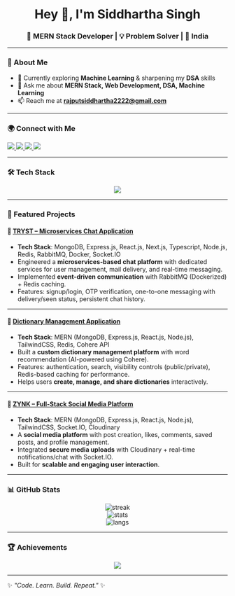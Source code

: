 <h1 align="center">Hey 👋, I'm Siddhartha Singh</h1>
<h3 align="center">🚀 MERN Stack Developer | 💡 Problem Solver | 📍 India</h3>

---

### 🌟 About Me
- 🌱 Currently exploring **Machine Learning** & sharpening my **DSA** skills  
- 💬 Ask me about **MERN Stack, Web Development, DSA, Machine Learning**  
- 📫 Reach me at **rajputsiddhartha2222@gmail.com**  

---

### 🌍 Connect with Me
<p align="left">
<a href="https://linkedin.com/in/siddhartha-singh-67683b284" target="blank">
  <img src="https://img.shields.io/badge/LinkedIn-%230A66C2.svg?&style=for-the-badge&logo=linkedin&logoColor=white" />
</a>
<a href="https://www.codechef.com/users/sid_dartha10" target="blank">
  <img src="https://img.shields.io/badge/CodeChef-%235B4638.svg?&style=for-the-badge&logo=codechef&logoColor=white" />
</a>
<a href="https://leetcode.com/u/rajputsiddhartha2222/" target="blank">
  <img src="https://img.shields.io/badge/LeetCode-%23FFA116.svg?&style=for-the-badge&logo=leetcode&logoColor=black" />
</a>
<a href="https://auth.geeksforgeeks.org/user/rajputsiddhvxbd" target="blank">
  <img src="https://img.shields.io/badge/GeeksforGeeks-%230F9D58.svg?&style=for-the-badge&logo=geeksforgeeks&logoColor=white" />
</a>
</p>

---

### 🛠️ Tech Stack
<p align="center">
<img src="https://skillicons.dev/icons?i=html,css,js,react,nodejs,express,mongodb,mysql,python,c,cpp,docker,rabbitmq,tailwind" />
</p>

---

### 🚀 Featured Projects

#### 🔹 [TRYST – Microservices Chat Application](https://github.com/siddharthasingh10/Tryst)
- **Tech Stack**: MongoDB, Express.js, React.js, Next.js, Typescript, Node.js, Redis, RabbitMQ, Docker, Socket.IO  
- Engineered a **microservices-based chat platform** with dedicated services for user management, mail delivery, and real-time messaging.  
- Implemented **event-driven communication** with RabbitMQ (Dockerized) + Redis caching.  
- Features: signup/login, OTP verification, one-to-one messaging with delivery/seen status, persistent chat history.  

---

#### 🔹 [Dictionary Management Application](https://github.com/siddharthasingh10/Dictionary-Manager)
- **Tech Stack**: MERN (MongoDB, Express.js, React.js, Node.js), TailwindCSS, Redis, Cohere API  
- Built a **custom dictionary management platform** with word recommendation (AI-powered using Cohere).  
- Features: authentication, search, visibility controls (public/private), Redis-based caching for performance.  
- Helps users **create, manage, and share dictionaries** interactively.  

---

#### 🔹 [ZYNK – Full-Stack Social Media Platform](https://github.com/siddharthasingh10/zynk)
- **Tech Stack**: MERN (MongoDB, Express.js, React.js, Node.js), TailwindCSS, Socket.IO, Cloudinary  
- A **social media platform** with post creation, likes, comments, saved posts, and profile management.  
- Integrated **secure media uploads** with Cloudinary + real-time notifications/chat with Socket.IO.  
- Built for **scalable and engaging user interaction**.  

---


### 📊 GitHub Stats
<p align="center">
  <img src="https://github-readme-streak-stats.herokuapp.com?user=siddharthasingh10&theme=radical&hide_border=true" alt="streak" /><br/>
  <img src="https://github-readme-stats.vercel.app/api?username=siddharthasingh10&show_icons=true&theme=radical&hide_border=true" alt="stats" /><br/>
  <img src="https://github-readme-stats.vercel.app/api/top-langs/?username=siddharthasingh10&layout=compact&theme=radical&hide_border=true" alt="langs" />
</p>

---

### 🏆 Achievements
<p align="center">
  <img src="https://github-profile-trophy.vercel.app/?username=siddharthasingh10&theme=onedark&no-frame=true&no-bg=true&margin-w=15&margin-h=15" />
</p>

---

✨ _"Code. Learn. Build. Repeat."_ ✨
